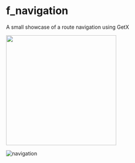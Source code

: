 # f_navigation

A small showcase of a route navigation using GetX

<img src="https://user-images.githubusercontent.com/4458129/214940943-5055f453-0eab-463b-b12a-0bef4b1170b2.gif" width="300" />

![navigation](https://github.com/augustosalazar/f_navigation/assets/4458129/379f4ca2-0ad2-4ba6-bf05-262989247233)
